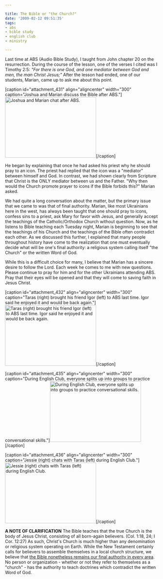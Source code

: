 ```yaml
---

title: The Bible or "the Church?"
date: '2009-02-12 09:51:35'
tags:
- abs
- bible study
- english club
- ministry

---
```


Last time at ABS (Audio Bible Study), I taught from John chapter 20 on the resurrection. During the course of the lesson, one of the verses I cited was I Timothy 2:5: *"For there is one God, and one mediator between God and men, the man Christ Jesus;"* After the lesson had ended, one of our students, Marian, came up to ask me about this point.

[caption id="attachment_431" align="aligncenter" width="300" caption="Joshua and Marian discuss the Bible after ABS."]<a href="https://s3.amazonaws.com/content.ofreport.com/2009/02/dsc_4871.jpg"><img class="size-medium wp-image-431" title="dsc_4871" src="https://s3.amazonaws.com/content.ofreport.com/2009/02/dsc_4871-300x199.jpg" alt="Joshua and Marian chat after ABS." width="300" height="199" /></a>[/caption]

He began by explaining that once he had asked his priest why he should pray to an icon. The priest had replied that the icon was a "mediator" between himself and God. In contrast, we had shown clearly from Scripture that Christ is the ONLY mediator between us and the Father. "Why then would the Church promote prayer to icons if the Bible forbids this?" Marian asked.

<!--more-->We had quite a long conversation about the matter, but the primary issue that we came to was that of final authority. Marian, like most Ukrainians here in the west, has always been taught that one should pray to icons, confess sins to a priest, ask Mary for favor with Jesus, and generally accept the teachings of the Catholic/Orthodox Church without question. Now, as he listens to Bible teaching each Tuesday night, Marian is beginning to see that the teachings of his Church and the teachings of the Bible often contradict each other. As we discussed this further, I explained that many people throughout history have come to the realization that one must eventually decide what will be one's final authority: a religious system calling itself "the Church" or the written Word of God.

While this is a difficult choice for many, I believe that Marian has a sincere desire to follow the Lord. Each week he comes to me with new questions. Please continue to pray for him and for the other Ukrainians attending ABS. Pray that their eyes will be opened and that they will come to saving faith in Jesus Christ.

[caption id="attachment_432" align="aligncenter" width="300" caption="Taras (right) brought his friend Igor (left) to ABS last time. Igor said he enjoyed it and would be back again."]<a href="https://s3.amazonaws.com/content.ofreport.com/2009/02/dsc_4872.jpg"><img class="size-medium wp-image-432" title="dsc_4872" src="https://s3.amazonaws.com/content.ofreport.com/2009/02/dsc_4872-300x199.jpg" alt="Taras (right) brought his friend Igor (left) to ABS last time. Igor said he enjoyed it and would be back again." width="300" height="199" /></a>[/caption]

[caption id="attachment_435" align="aligncenter" width="300" caption="During English Club, everyone splits up into groups to practice conversational skills."]<a href="https://s3.amazonaws.com/content.ofreport.com/2009/02/dsc_4867.jpg"><img class="size-medium wp-image-435" title="dsc_4867" src="https://s3.amazonaws.com/content.ofreport.com/2009/02/dsc_4867-300x199.jpg" alt="During English Club, everyone splits up into groups to practice conversational skills." width="300" height="199" /></a>[/caption]

[caption id="attachment_436" align="aligncenter" width="300" caption="Jessie (right) chats with Taras (left) during English Club."]<a href="https://s3.amazonaws.com/content.ofreport.com/2009/02/dsc_4863.jpg"><img class="size-medium wp-image-436" title="dsc_4863" src="https://s3.amazonaws.com/content.ofreport.com/2009/02/dsc_4863-300x199.jpg" alt="Jessie (right) chats with Taras (left) during English Club." width="300" height="199" /></a>[/caption]

<strong> A NOTE OF CLARIFICATION</strong>
The Bible teaches that the true Church is the body of Jesus Christ, consisting of all born-again believers. (Col. 1:18, 24; I Cor. 12:27) As such, Christ's Church is much higher than any denomination or religious system operating on Earth. While the New Testament certainly calls for believers to assemble themselves in a local church structure, we believe that <span style="text-decoration: underline;">the Bible nonetheless remains our final authority in every area</span>. No person or organization - whether or not they refer to themselves as a "church" - has the authority to teach doctrines which contradict the written Word of God.
